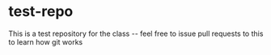 # test-repo

This is a test repository for the class -- feel free to
issue pull requests to this to learn how git works
